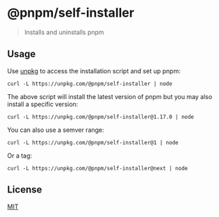 # @pnpm/self-installer

> Installs and uninstalls pnpm

## Usage

Use [unpkg](https://unpkg.com/) to access the installation script and set up pnpm:

```
curl -L https://unpkg.com/@pnpm/self-installer | node
```

The above script will install the latest version of pnpm but you may also install
a specific version:

```
curl -L https://unpkg.com/@pnpm/self-installer@1.17.0 | node
```

You can also use a semver range:

```
curl -L https://unpkg.com/@pnpm/self-installer@1 | node
```

Or a tag:

```
curl -L https://unpkg.com/@pnpm/self-installer@next | node
```

## License

[MIT](https://github.com/pnpm/pnpm/blob/master/.scripts/self-installer/LICENSE)
